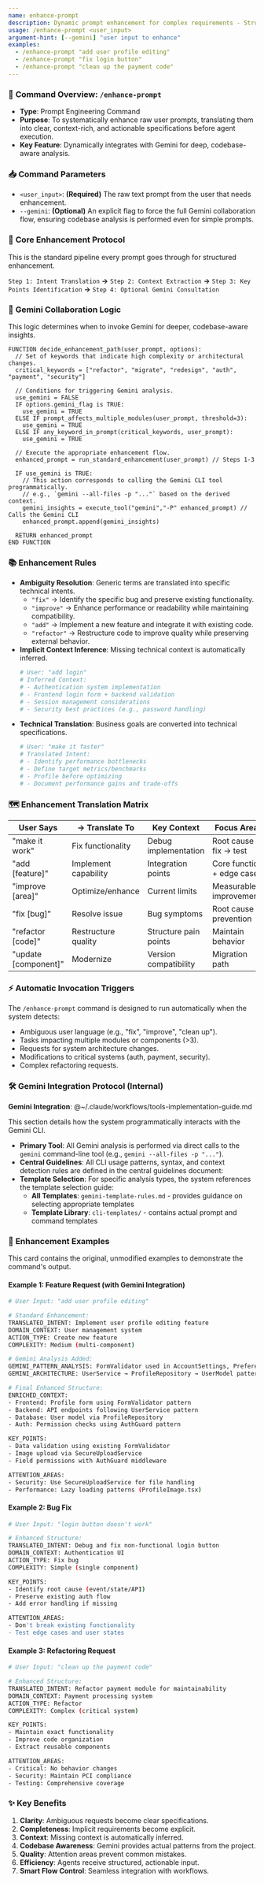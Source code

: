 ```yaml
---
name: enhance-prompt
description: Dynamic prompt enhancement for complex requirements - Structured enhancement of user prompts before agent execution
usage: /enhance-prompt <user_input>
argument-hint: [--gemini] "user input to enhance"
examples:
  - /enhance-prompt "add user profile editing"
  - /enhance-prompt "fix login button"
  - /enhance-prompt "clean up the payment code"
---
```


### 🚀 **Command Overview: `/enhance-prompt`**

-   **Type**: Prompt Engineering Command
-   **Purpose**: To systematically enhance raw user prompts, translating them into clear, context-rich, and actionable specifications before agent execution.
-   **Key Feature**: Dynamically integrates with Gemini for deep, codebase-aware analysis.

### 📥 **Command Parameters**

-   `<user_input>`: **(Required)** The raw text prompt from the user that needs enhancement.
-   `--gemini`: **(Optional)** An explicit flag to force the full Gemini collaboration flow, ensuring codebase analysis is performed even for simple prompts.

### 🔄 **Core Enhancement Protocol**

This is the standard pipeline every prompt goes through for structured enhancement.

`Step 1: Intent Translation` **->** `Step 2: Context Extraction` **->** `Step 3: Key Points Identification` **->** `Step 4: Optional Gemini Consultation`

### 🧠 **Gemini Collaboration Logic**

This logic determines when to invoke Gemini for deeper, codebase-aware insights.

```pseudo
FUNCTION decide_enhancement_path(user_prompt, options):
  // Set of keywords that indicate high complexity or architectural changes.
  critical_keywords = ["refactor", "migrate", "redesign", "auth", "payment", "security"]

  // Conditions for triggering Gemini analysis.
  use_gemini = FALSE
  IF options.gemini_flag is TRUE:
    use_gemini = TRUE
  ELSE IF prompt_affects_multiple_modules(user_prompt, threshold=3):
    use_gemini = TRUE
  ELSE IF any_keyword_in_prompt(critical_keywords, user_prompt):
    use_gemini = TRUE

  // Execute the appropriate enhancement flow.
  enhanced_prompt = run_standard_enhancement(user_prompt) // Steps 1-3

  IF use_gemini is TRUE:
    // This action corresponds to calling the Gemini CLI tool programmatically.
    // e.g., `gemini --all-files -p "..."` based on the derived context.
    gemini_insights = execute_tool("gemini","-P" enhanced_prompt) // Calls the Gemini CLI
    enhanced_prompt.append(gemini_insights)

  RETURN enhanced_prompt
END FUNCTION
```

### 📚 **Enhancement Rules**

-   **Ambiguity Resolution**: Generic terms are translated into specific technical intents.
    -   `"fix"` → Identify the specific bug and preserve existing functionality.
    -   `"improve"` → Enhance performance or readability while maintaining compatibility.
    -   `"add"` → Implement a new feature and integrate it with existing code.
    -   `"refactor"` → Restructure code to improve quality while preserving external behavior.
-   **Implicit Context Inference**: Missing technical context is automatically inferred.
    ```bash
    # User: "add login"
    # Inferred Context:
    # - Authentication system implementation
    # - Frontend login form + backend validation
    # - Session management considerations
    # - Security best practices (e.g., password handling)
    ```
-   **Technical Translation**: Business goals are converted into technical specifications.
    ```bash
    # User: "make it faster"
    # Translated Intent:
    # - Identify performance bottlenecks
    # - Define target metrics/benchmarks
    # - Profile before optimizing
    # - Document performance gains and trade-offs
    ```

### 🗺️ **Enhancement Translation Matrix**

| User Says          | → Translate To          | Key Context             | Focus Areas                 |
| ------------------ | ----------------------- | ----------------------- | --------------------------- |
| "make it work"     | Fix functionality       | Debug implementation    | Root cause → fix → test     |
| "add [feature]"    | Implement capability    | Integration points      | Core function + edge cases  |
| "improve [area]"   | Optimize/enhance        | Current limits          | Measurable improvements     |
| "fix [bug]"        | Resolve issue           | Bug symptoms            | Root cause + prevention     |
| "refactor [code]"  | Restructure quality     | Structure pain points   | Maintain behavior           |
| "update [component]" | Modernize               | Version compatibility   | Migration path              |

### ⚡ **Automatic Invocation Triggers**

The `/enhance-prompt` command is designed to run automatically when the system detects:
-   Ambiguous user language (e.g., "fix", "improve", "clean up").
-   Tasks impacting multiple modules or components (>3).
-   Requests for system architecture changes.
-   Modifications to critical systems (auth, payment, security).
-   Complex refactoring requests.

### 🛠️ **Gemini Integration Protocol (Internal)**

**Gemini Integration**: @~/.claude/workflows/tools-implementation-guide.md

This section details how the system programmatically interacts with the Gemini CLI.
-   **Primary Tool**: All Gemini analysis is performed via direct calls to the `gemini` command-line tool (e.g., `gemini --all-files -p "..."`).
-   **Central Guidelines**: All CLI usage patterns, syntax, and context detection rules are defined in the central guidelines document:
-   **Template Selection**: For specific analysis types, the system references the template selection guide:
    -   **All Templates**: `gemini-template-rules.md` - provides guidance on selecting appropriate templates
    -   **Template Library**: `cli-templates/` - contains actual prompt and command templates

### 📝 **Enhancement Examples**

This card contains the original, unmodified examples to demonstrate the command's output.

#### Example 1: Feature Request (with Gemini Integration)
```bash
# User Input: "add user profile editing"

# Standard Enhancement:
TRANSLATED_INTENT: Implement user profile editing feature
DOMAIN_CONTEXT: User management system
ACTION_TYPE: Create new feature
COMPLEXITY: Medium (multi-component)

# Gemini Analysis Added:
GEMINI_PATTERN_ANALYSIS: FormValidator used in AccountSettings, PreferencesEditor
GEMINI_ARCHITECTURE: UserService → ProfileRepository → UserModel pattern

# Final Enhanced Structure:
ENRICHED_CONTEXT:
- Frontend: Profile form using FormValidator pattern
- Backend: API endpoints following UserService pattern
- Database: User model via ProfileRepository
- Auth: Permission checks using AuthGuard pattern

KEY_POINTS:
- Data validation using existing FormValidator
- Image upload via SecureUploadService
- Field permissions with AuthGuard middleware

ATTENTION_AREAS:
- Security: Use SecureUploadService for file handling
- Performance: Lazy loading patterns (ProfileImage.tsx)
```

#### Example 2: Bug Fix
```bash
# User Input: "login button doesn't work"

# Enhanced Structure:
TRANSLATED_INTENT: Debug and fix non-functional login button
DOMAIN_CONTEXT: Authentication UI
ACTION_TYPE: Fix bug
COMPLEXITY: Simple (single component)

KEY_POINTS:
- Identify root cause (event/state/API)
- Preserve existing auth flow
- Add error handling if missing

ATTENTION_AREAS:
- Don't break existing functionality
- Test edge cases and user states
```

#### Example 3: Refactoring Request
```bash
# User Input: "clean up the payment code"

# Enhanced Structure:
TRANSLATED_INTENT: Refactor payment module for maintainability
DOMAIN_CONTEXT: Payment processing system
ACTION_TYPE: Refactor
COMPLEXITY: Complex (critical system)

KEY_POINTS:
- Maintain exact functionality
- Improve code organization
- Extract reusable components

ATTENTION_AREAS:
- Critical: No behavior changes
- Security: Maintain PCI compliance
- Testing: Comprehensive coverage
```

### ✨ **Key Benefits**

1.  **Clarity**: Ambiguous requests become clear specifications.
2.  **Completeness**: Implicit requirements become explicit.
3.  **Context**: Missing context is automatically inferred.
4.  **Codebase Awareness**: Gemini provides actual patterns from the project.
5.  **Quality**: Attention areas prevent common mistakes.
6.  **Efficiency**: Agents receive structured, actionable input.
7.  **Smart Flow Control**: Seamless integration with workflows.
